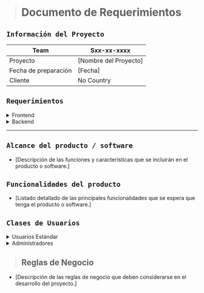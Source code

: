 > # Documento de Requerimientos

## `Información del Proyecto`

| Team | Sxx-xx-xxxx |
| --- | --- |
| Proyecto | [Nombre del Proyecto] |
| Fecha de preparación | [Fecha] |
| Cliente | No Country |

## `Requerimientos`

<details>
<summary>Frontend</summary>

-  Requerimiento 1
-  Requerimiento 2
-  ...

</details>

<details>
<summary>Backend</summary>

- Requerimiento 1
- Requerimiento 2
- ...

</details>

---

## `Alcance del producto / software`

- [Descripción de las funciones y características que se incluirán en el producto o software.]

## `Funcionalidades del producto`

- [Listado detallado de las principales funcionalidades que se espera que tenga el producto o software.]


## `Clases de Usuarios`

<details>
<summary>Usuarios Estándar</summary>

- [Características y necesidades específicas]

    - Registro y acceso a la plataforma.
    - Navegación por las funciones básicas.
    - Interacción con contenido principal.

</details>

<details>

<summary>Administradores</summary>

- [Funciones y privilegios especiales]

    - Gestión de usuarios (creación, edición, eliminación).
    - Acceso a paneles de administración.

</details>


> ## Reglas de Negocio

- [Descripción de las reglas de negocio que deben considerarse en el desarrollo del proyecto.]

